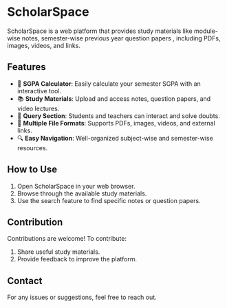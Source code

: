 # ScholarSpace

ScholarSpace is a web platform that provides study materials like module-wise notes, semester-wise previous year question papers , including PDFs, images, videos, and links.

## Features
- 🧮 **SGPA Calculator**: Easily calculate your semester SGPA with an interactive tool.
- 📚 **Study Materials**: Upload and access notes, question papers, and video lectures.
- 💬 **Query Section**: Students and teachers can interact and solve doubts.
- 📁 **Multiple File Formats**: Supports PDFs, images, videos, and external links.
- 🔍 **Easy Navigation**: Well-organized subject-wise and semester-wise resources.

## How to Use
1. Open ScholarSpace in your web browser.
2. Browse through the available study materials.
3. Use the search feature to find specific notes or question papers.

## Contribution
Contributions are welcome! To contribute:
1. Share useful study materials.
2. Provide feedback to improve the platform.

## Contact
For any issues or suggestions, feel free to reach out.


